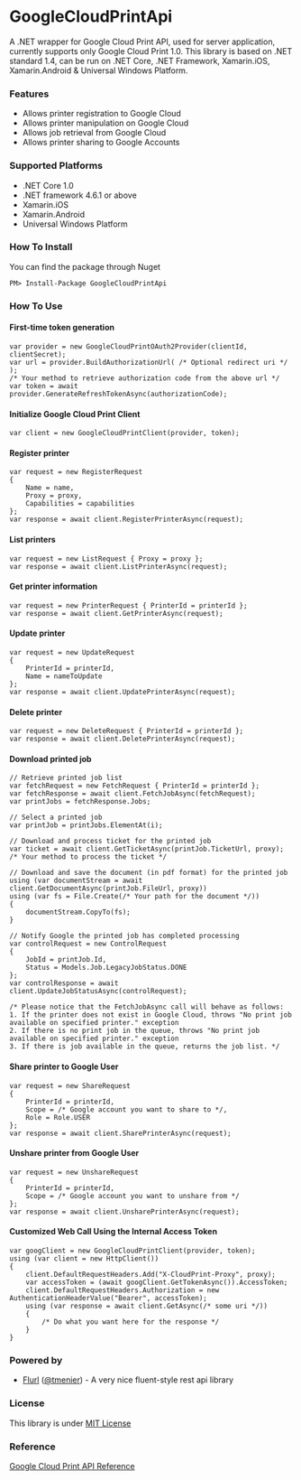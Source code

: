 # GoogleCloudPrintApi
A .NET wrapper for Google Cloud Print API, used for server application, currently supports only Google Cloud Print 1.0. This library is based on .NET standard 1.4, can be run on .NET Core, .NET Framework, Xamarin.iOS, Xamarin.Android & Universal Windows Platform.

### Features
* Allows printer registration to Google Cloud
* Allows printer manipulation on Google Cloud
* Allows job retrieval from Google Cloud
* Allows printer sharing to Google Accounts

### Supported Platforms
* .NET Core 1.0
* .NET framework 4.6.1 or above
* Xamarin.iOS
* Xamarin.Android
* Universal Windows Platform

### How To Install
You can find the package through Nuget

	PM> Install-Package GoogleCloudPrintApi

### How To Use

#### First-time token generation
	var provider = new GoogleCloudPrintOAuth2Provider(clientId, clientSecret);
	var url = provider.BuildAuthorizationUrl( /* Optional redirect uri */ );
	/* Your method to retrieve authorization code from the above url */
	var token = await provider.GenerateRefreshTokenAsync(authorizationCode);
	

#### Initialize Google Cloud Print Client
	var client = new GoogleCloudPrintClient(provider, token);
	
#### Register printer
	var request = new RegisterRequest
	{
		Name = name,
		Proxy = proxy,
		Capabilities = capabilities
	};
	var response = await client.RegisterPrinterAsync(request);
	
#### List printers
	var request = new ListRequest { Proxy = proxy };
	var response = await client.ListPrinterAsync(request);
	
#### Get printer information
	var request = new PrinterRequest { PrinterId = printerId };
	var response = await client.GetPrinterAsync(request);
	
#### Update printer
	var request = new UpdateRequest
	{
		PrinterId = printerId,
		Name = nameToUpdate
	};
	var response = await client.UpdatePrinterAsync(request);
	
#### Delete printer
	var request = new DeleteRequest { PrinterId = printerId };
	var response = await client.DeletePrinterAsync(request);
	
#### Download printed job
	// Retrieve printed job list
	var fetchRequest = new FetchRequest { PrinterId = printerId };
	var fetchResponse = await client.FetchJobAsync(fetchRequest);
	var printJobs = fetchResponse.Jobs;
	
	// Select a printed job
	var printJob = printJobs.ElementAt(i);
	
	// Download and process ticket for the printed job
	var ticket = await client.GetTicketAsync(printJob.TicketUrl, proxy);
	/* Your method to process the ticket */
	
	// Download and save the document (in pdf format) for the printed job
	using (var documentStream = await client.GetDocumentAsync(printJob.FileUrl, proxy))
	using (var fs = File.Create(/* Your path for the document */))
	{
		documentStream.CopyTo(fs);
	}
	
	// Notify Google the printed job has completed processing
	var controlRequest = new ControlRequest
	{
		JobId = printJob.Id,
		Status = Models.Job.LegacyJobStatus.DONE
	};
	var controlResponse = await client.UpdateJobStatusAsync(controlRequest);
		
	/* Please notice that the FetchJobAsync call will behave as follows:
	1. If the printer does not exist in Google Cloud, throws "No print job available on specified printer." exception
	2. If there is no print job in the queue, throws "No print job available on specified printer." exception
	3. If there is job available in the queue, returns the job list. */

#### Share printer to Google User
	var request = new ShareRequest
	{
		PrinterId = printerId,
		Scope = /* Google account you want to share to */,
		Role = Role.USER
	};
	var response = await client.SharePrinterAsync(request);

#### Unshare printer from Google User
	var request = new UnshareRequest
	{
		PrinterId = printerId,
		Scope = /* Google account you want to unshare from */
	};
	var response = await client.UnsharePrinterAsync(request);
	
#### Customized Web Call Using the Internal Access Token
	var googClient = new GoogleCloudPrintClient(provider, token);
	using (var client = new HttpClient())
	{
		client.DefaultRequestHeaders.Add("X-CloudPrint-Proxy", proxy);
		var accessToken = (await googClient.GetTokenAsync()).AccessToken;
		client.DefaultRequestHeaders.Authorization = new AuthenticationHeaderValue("Bearer", accessToken);
		using (var response = await client.GetAsync(/* some uri */))
		{
			/* Do what you want here for the response */		
		}
	}


### Powered by
* [Flurl](https://github.com/tmenier/Flurl) ([@tmenier](https://github.com/tmenier)) - A very nice fluent-style rest api library

### License
This library is under [MIT License](https://github.com/salmonthinlion/GoogleCloudPrintApi/blob/master/LICENSE)

### Reference
[Google Cloud Print API Reference](https://developers.google.com/cloud-print/docs/proxyinterfaces)
	
	
